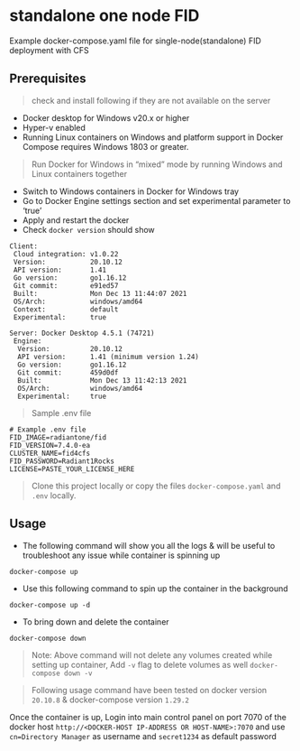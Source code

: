 # standalone one node FID

Example docker-compose.yaml file for single-node(standalone) FID deployment with CFS

## Prerequisites
> check and install following if they are not available on the server
- Docker desktop for Windows v20.x or higher
- Hyper-v enabled
- Running Linux containers on Windows and platform support in Docker Compose requires Windows 1803 or greater.

> Run Docker for Windows in “mixed” mode by running Windows and Linux containers together
- Switch to Windows containers in Docker for Windows tray
- Go to Docker Engine settings section and set experimental parameter to ‘true’
- Apply and restart the docker
- Check `docker version` should show 
```
Client:
 Cloud integration: v1.0.22
 Version:           20.10.12
 API version:       1.41
 Go version:        go1.16.12
 Git commit:        e91ed57
 Built:             Mon Dec 13 11:44:07 2021
 OS/Arch:           windows/amd64
 Context:           default
 Experimental:      true

Server: Docker Desktop 4.5.1 (74721)
 Engine:
  Version:          20.10.12
  API version:      1.41 (minimum version 1.24)
  Go version:       go1.16.12
  Git commit:       459d0df
  Built:            Mon Dec 13 11:42:13 2021
  OS/Arch:          windows/amd64
  Experimental:     true
```
> Sample .env file
```
# Example .env file
FID_IMAGE=radiantone/fid
FID_VERSION=7.4.0-ea
CLUSTER_NAME=fid4cfs
FID_PASSWORD=Radiant1Rocks
LICENSE=PASTE_YOUR_LICENSE_HERE
```
> Clone this project locally or copy the files `docker-compose.yaml` and `.env` locally.

## Usage
- The following command will show you all the logs & will be useful to troubleshoot any issue while container is spinning up
```
docker-compose up 
```
- Use this following command to spin up the container in the background
```
docker-compose up -d
```
- To bring down and delete the container 
```
docker-compose down
```
> Note: Above command will not delete any volumes created while setting up container, Add `-v` flag to delete volumes as well `docker-compose down -v`

> Following usage command have been tested on docker version `20.10.8` & docker-compose version `1.29.2`

Once the container is up, Login into main control panel on port 7070 of the docker host `http://<DOCKER-HOST IP-ADDRESS OR HOST-NAME>:7070` and use `cn=Directory Manager` as username and `secret1234` as default password

